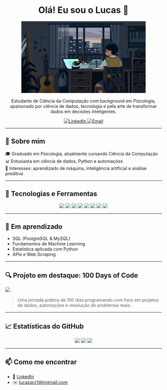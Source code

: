 <h1 align="center">Olá! Eu sou o Lucas 👋</h1>

<p align="center">
  <img src="banner.gif" alt="Banner do Lucas" />
</p>

<p align="center">
  Estudante de Ciência da Computação com background em Psicologia, apaixonado por ciência de dados, tecnologia e pela arte de transformar dados em decisões inteligentes.
</p>

<p align="center">
  <a href="https://www.linkedin.com/in/lucasqrz/" target="_blank">
    <img src="https://img.shields.io/badge/LinkedIn-0077B5?style=flat&logo=linkedin&logoColor=white" alt="LinkedIn">
  </a>
  <a href="mailto:lucasqrz1@hotmail.com">
    <img src="https://img.shields.io/badge/Email-D14836?style=flat&logo=gmail&logoColor=white" alt="Email">
  </a>
</p>

---

## 🚀 Sobre mim

🎓 Graduado em Psicologia, atualmente cursando Ciência da Computação  
📊 Entusiasta em ciência de dados, Python e automações  
🧠 Interesses: aprendizado de máquina, inteligência artificial e análise preditiva  

---

## 🧰 Tecnologias e Ferramentas

<div align="center">
  <img src="https://img.shields.io/badge/Python-3776AB?style=flat&logo=python&logoColor=white" />
  <img src="https://img.shields.io/badge/Pandas-150458?style=flat&logo=pandas&logoColor=white" />
  <img src="https://img.shields.io/badge/NumPy-013243?style=flat&logo=numpy&logoColor=white" />
  <img src="https://img.shields.io/badge/Matplotlib-11557C?style=flat&logo=plotly&logoColor=white" />
  <img src="https://img.shields.io/badge/VSCode-007ACC?style=flat&logo=visual-studio-code&logoColor=white" />
  <img src="https://img.shields.io/badge/GitHub-181717?style=flat&logo=github&logoColor=white" />
  <img src="https://img.shields.io/badge/Git-F05032?style=flat&logo=git&logoColor=white" />
  <img src="https://img.shields.io/badge/CSV-003366?style=flat&logo=files&logoColor=white" />
</div>

---

## 🌱 Em aprendizado

- SQL (PostgreSQL & MySQL)   
- Fundamentos de Machine Learning  
- Estatística aplicada com Python  
- APIs e Web Scraping

---

## 🔍 Projeto em destaque: 100 Days of Code

<a href="https://github.com/Lucasqrz1/100_Days_Of_Code" target="_blank">
  <img src="https://img.shields.io/badge/Visitar Repositório-100_Days_Of_Code-181717?style=for-the-badge&logo=github" />
</a>

> Uma jornada prática de 100 dias programando com foco em projetos de dados, automações e resolução de problemas reais.

---

## 📈 Estatísticas do GitHub

<div align="center">
  <img height="160em" src="https://github-readme-stats.vercel.app/api?username=lucasqrz1&show_icons=true&theme=tokyonight" />
  <img height="160em" src="https://github-readme-stats.vercel.app/api/top-langs/?username=lucasqrz1&layout=compact&theme=tokyonight" />
  <img src="https://github-readme-streak-stats.herokuapp.com/?user=lucasqrz1&theme=tokyonight" />
</div>

---

## 📫 Como me encontrar

- 💼 [LinkedIn](https://www.linkedin.com/in/lucasqrz/)
- ✉️ lucasqrz1@hotmail.com
  
